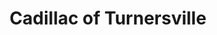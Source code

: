 ---
title: "Cadillac of Turnersville"
url: /turnersville/cadillac-of-turnersville/
shop: Autohaus
---